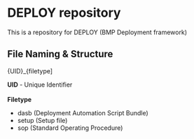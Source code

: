 # DEPLOY repository


This is a repository for DEPLOY (BMP Deployment framework)


## File Naming & Structure

{UID}_{filetype]

**UID** - Unique Identifier<br><br>
**Filetype**<br>

- dasb (Deployment Automation Script Bundle)
- setup (Setup file)
- sop (Standard Operating Procedure)
